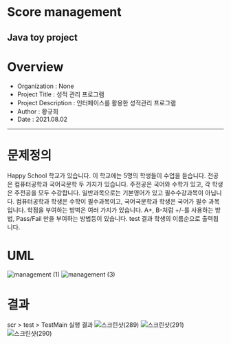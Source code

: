 # Score management
Java toy project
-----------------------------
# Overview
* Organization : None
* Project Title : 성적 관리 프로그램
* Project Description : 인터페이스를 활용한 성적관리 프로그램
* Author : 황규희  
* Date : 2021.08.02
-----------------------------
# 문제정의
Happy School 학교가 있습니다. 
이 학교에는 5명의 학생들이 수업을 듣습니다.
전공은 컴퓨터공학과 국어국문학 두 가지가 있습니다.
주전공은 국어와 수학가 있고, 각 학생은  주전공을 모두 수강합니다.
일반과목으로는 기본영어가 있고 필수수강과목이 아닙니다.
컴퓨터공학과 학생은 수학이 필수과목이고, 국어국문학과 학생은 국어가 필수 과목입니다.
학점을 부여하는 방벅은 여러 가지가 있습니다. A+, B-처럼 +/-를 사용하는 방법, Pass/Fail 만을 부여하는 방법등이 있습니다.
test 결과 학생의 이름순으로 출력됩니다.

# UML
![management (1)](https://user-images.githubusercontent.com/49300728/127884385-90ca080b-b4a1-4677-9781-70ccebb9968b.png)
![management (3)](https://user-images.githubusercontent.com/49300728/127884398-b610829d-349b-4c73-b3f9-dece169ea606.png)
# 결과
scr > test > TestMain 실행 결과
![스크린샷(289)](https://user-images.githubusercontent.com/49300728/127884415-c9628db8-2394-46e3-97d8-cd9f33d1d0ca.png)
![스크린샷(291)](https://user-images.githubusercontent.com/49300728/127884426-a0578877-3ddc-4f55-a51c-adb32fea1268.png)
![스크린샷(290)](https://user-images.githubusercontent.com/49300728/127884429-96a21bc4-55b1-4e0e-83ca-17ed171c80f5.png)
